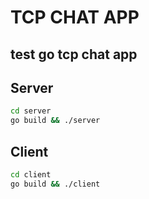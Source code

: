 # TCP CHAT APP

## test go tcp chat app

## Server

```bash
cd server
go build && ./server
```

## Client

```bash
cd client
go build && ./client
```
